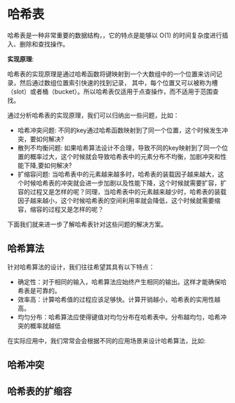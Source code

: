 # 哈希表

哈希表是一种非常重要的数据结构，，它的特点是能够以 O(1) 的时间复杂度进行插入、删除和查找操作。

**实现原理**:

哈希表的实现原理是通过哈希函数将键映射到一个大数组中的一个位置来访问记录，然后通过数组位置索引快速的找到记录，
其中，每个位置又可以被称为槽（slot）或者桶（bucket）。所以哈希表仅适用于点查操作，而不适用于范围查找。

通过分析哈希表的实现原理，我们可以归纳出一些问题，比如：

- 哈希冲突问题: 不同的key通过哈希函数映射到了同一个位置，这个时候发生冲突，要如何解决?
- 散列不均衡问题: 如果哈希算法设计不合理，导致不同的key映射到了同一个位置的概率过大，这个时候就会导致哈希表中的元素分布不均衡，加剧冲突和性能下降,要如何解决?
- 扩缩容问题: 当哈希表中的元素越来越多时，哈希表的装载因子越来越大，这个时候哈希表的冲突就会进一步加剧以及性能下降，这个时候就需要扩容，扩容的过程又是怎样的呢？同理，当哈希表中的元素越来越少时，哈希表的装载因子越来越小，这个时候哈希表的空间利用率就会降低，这个时候就需要缩容，缩容的过程又是怎样的呢？

下面我们就来进一步了解哈希表针对这些问题的解决方案。

## 哈希算法

针对哈希算法的设计，我们往往希望其具有以下特点：

- 确定性：对于相同的输入，哈希算法应始终产生相同的输出。这样才能确保哈希表是可靠的。
- 效率高：计算哈希值的过程应该足够快。计算开销越小，哈希表的实用性越高。
- 均匀分布：哈希算法应使得键值对均匀分布在哈希表中。分布越均匀，哈希冲突的概率就越低

在实际应用中，我们常常会会根据不同的应用场景来设计哈希算法，比如:



## 哈希冲突


## 哈希表的扩缩容



